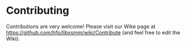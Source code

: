 # Contributing

Contributions are very welcome! Please visit our Wike page at https://github.com/hfp/libxsmm/wiki/Contribute (and feel free to edit the Wiki).
